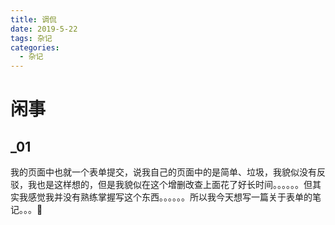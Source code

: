 ```yaml
---
title: 调侃
date: 2019-5-22
tags: 杂记
categories:
  - 杂记
---
```


# 闲事

## \_01

我的页面中也就一个表单提交，说我自己的页面中的是简单、垃圾，我貌似没有反驳，我也是这样想的，但是我貌似在这个增删改查上面花了好长时间。。。。。。但其实我感觉我并没有熟练掌握写这个东西。。。。。。所以我今天想写一篇关于表单的笔记。。。💩
